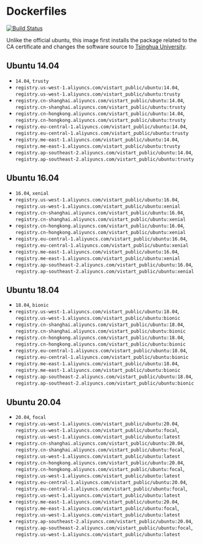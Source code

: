 # Dockerfiles

[![Build Status](https://travis-ci.com/vistart/Dockerfiles.svg?branch=ubuntu)](https://travis-ci.com/vistart/Dockerfiles)

Unlike the official ubuntu, this image first installs the package related to the CA certificate and changes the software source to [Tsinghua University](https://mirrors.tuna.tsinghua.edu.cn).

## Ubuntu 14.04

- `14.04`, `trusty`
- `registry.us-west-1.aliyuncs.com/vistart_public/ubuntu:14.04`, `registry.us-west-1.aliyuncs.com/vistart_public/ubuntu:trusty`
- `registry.cn-shanghai.aliyuncs.com/vistart_public/ubuntu:14.04`, `registry.cn-shanghai.aliyuncs.com/vistart_public/ubuntu:trusty`
- `registry.cn-hongkong.aliyuncs.com/vistart_public/ubuntu:14.04`, `registry.cn-hongkong.aliyuncs.com/vistart_public/ubuntu:trusty`
- `registry.eu-central-1.aliyuncs.com/vistart_public/ubuntu:14.04`, `registry.eu-central-1.aliyuncs.com/vistart_public/ubuntu:trusty`
- `registry.me-east-1.aliyuncs.com/vistart_public/ubuntu:14.04`, `registry.me-east-1.aliyuncs.com/vistart_public/ubuntu:trusty`
- `registry.ap-southeast-2.aliyuncs.com/vistart_public/ubuntu:14.04`, `registry.ap-southeast-2.aliyuncs.com/vistart_public/ubuntu:trusty`

## Ubuntu 16.04

- `16.04`, `xenial`
- `registry.us-west-1.aliyuncs.com/vistart_public/ubuntu:16.04`, `registry.us-west-1.aliyuncs.com/vistart_public/ubuntu:xenial`
- `registry.cn-shanghai.aliyuncs.com/vistart_public/ubuntu:16.04`, `registry.cn-shanghai.aliyuncs.com/vistart_public/ubuntu:xenial`
- `registry.cn-hongkong.aliyuncs.com/vistart_public/ubuntu:16.04`, `registry.cn-hongkong.aliyuncs.com/vistart_public/ubuntu:xenial`
- `registry.eu-central-1.aliyuncs.com/vistart_public/ubuntu:16.04`, `registry.eu-central-1.aliyuncs.com/vistart_public/ubuntu:xenial`
- `registry.me-east-1.aliyuncs.com/vistart_public/ubuntu:16.04`, `registry.me-east-1.aliyuncs.com/vistart_public/ubuntu:xenial`
- `registry.ap-southeast-2.aliyuncs.com/vistart_public/ubuntu:16.04`, `registry.ap-southeast-2.aliyuncs.com/vistart_public/ubuntu:xenial`

## Ubuntu 18.04

- `18.04`, `bionic`
- `registry.us-west-1.aliyuncs.com/vistart_public/ubuntu:18.04`, `registry.us-west-1.aliyuncs.com/vistart_public/ubuntu:bionic`
- `registry.cn-shanghai.aliyuncs.com/vistart_public/ubuntu:18.04`, `registry.cn-shanghai.aliyuncs.com/vistart_public/ubuntu:bionic`
- `registry.cn-hongkong.aliyuncs.com/vistart_public/ubuntu:18.04`, `registry.cn-hongkong.aliyuncs.com/vistart_public/ubuntu:bionic`
- `registry.eu-central-1.aliyuncs.com/vistart_public/ubuntu:18.04`, `registry.eu-central-1.aliyuncs.com/vistart_public/ubuntu:bionic`
- `registry.me-east-1.aliyuncs.com/vistart_public/ubuntu:18.04`, `registry.me-east-1.aliyuncs.com/vistart_public/ubuntu:bionic`
- `registry.ap-southeast-2.aliyuncs.com/vistart_public/ubuntu:18.04`, `registry.ap-southeast-2.aliyuncs.com/vistart_public/ubuntu:bionic`

## Ubuntu 20.04

- `20.04`, `focal`
- `registry.us-west-1.aliyuncs.com/vistart_public/ubuntu:20.04`, `registry.us-west-1.aliyuncs.com/vistart_public/ubuntu:focal`, `registry.us-west-1.aliyuncs.com/vistart_public/ubuntu:latest`
- `registry.cn-shanghai.aliyuncs.com/vistart_public/ubuntu:20.04`, `registry.cn-shanghai.aliyuncs.com/vistart_public/ubuntu:focal`, `registry.us-west-1.aliyuncs.com/vistart_public/ubuntu:latest`
- `registry.cn-hongkong.aliyuncs.com/vistart_public/ubuntu:20.04`, `registry.cn-hongkong.aliyuncs.com/vistart_public/ubuntu:focal`, `registry.us-west-1.aliyuncs.com/vistart_public/ubuntu:latest`
- `registry.eu-central-1.aliyuncs.com/vistart_public/ubuntu:20.04`, `registry.eu-central-1.aliyuncs.com/vistart_public/ubuntu:focal`, `registry.us-west-1.aliyuncs.com/vistart_public/ubuntu:latest`
- `registry.me-east-1.aliyuncs.com/vistart_public/ubuntu:20.04`, `registry.me-east-1.aliyuncs.com/vistart_public/ubuntu:focal`, `registry.us-west-1.aliyuncs.com/vistart_public/ubuntu:latest`
- `registry.ap-southeast-2.aliyuncs.com/vistart_public/ubuntu:20.04`, `registry.ap-southeast-2.aliyuncs.com/vistart_public/ubuntu:focal`, `registry.us-west-1.aliyuncs.com/vistart_public/ubuntu:latest`

